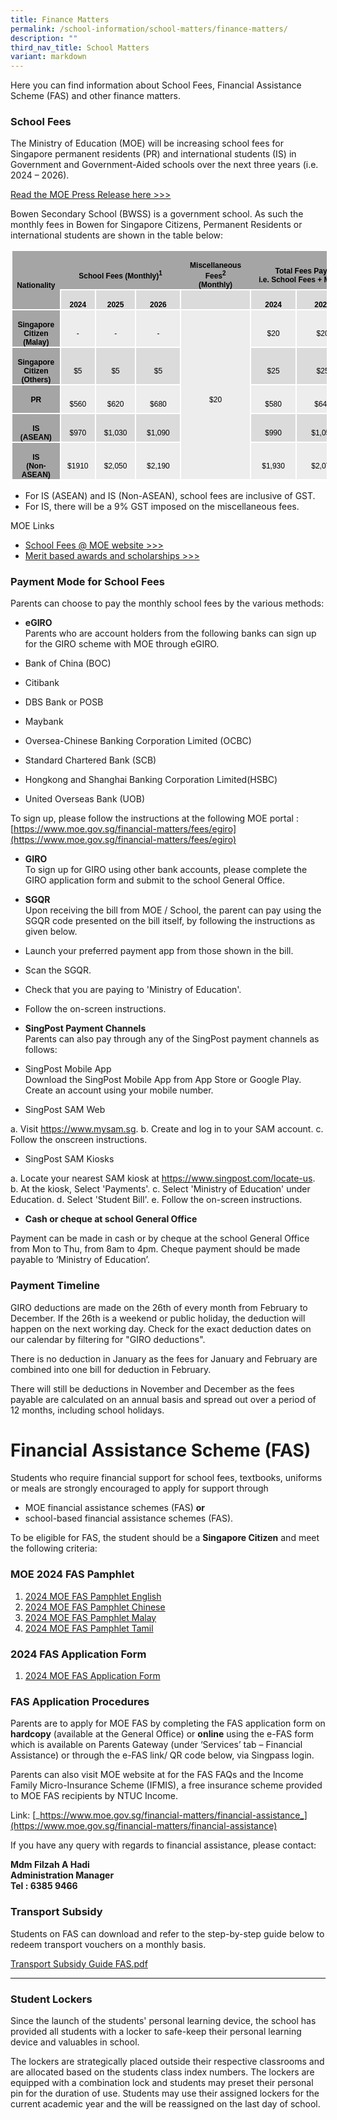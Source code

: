 ```yaml
---
title: Finance Matters
permalink: /school-information/school-matters/finance-matters/
description: ""
third_nav_title: School Matters
variant: markdown
---
```

Here you can find information about School Fees, Financial Assistance Scheme (FAS) and other finance matters.  
  

### School Fees

The Ministry of Education (MOE) will be increasing school fees for Singapore permanent residents (PR) and international students (IS) in Government and Government-Aided schools over the next three years (i.e. 2024 – 2026). 

[Read the MOE Press Release here &gt;&gt;&gt;](https://www.moe.gov.sg/news/press-releases/20231018-revised-school-fees-for-non-citizens-in-government-and-government-aided-schools-for-2024-to-2026)

Bowen Secondary School (BWSS) is a government school. As such the monthly fees in Bowen for Singapore Citizens, Permanent Residents or international students are shown in the table below:

<table style="margin-left:1.5pt;border-collapse:collapse;mso-table-layout-alt:
 fixed;border:none;mso-border-alt:solid white 1.5pt;mso-border-themecolor:background1;
 mso-yfti-tbllook:1184;mso-padding-alt:0cm 5.4pt 0cm 5.4pt;mso-border-insideh:
 1.5pt solid white;mso-border-insideh-themecolor:background1;mso-border-insidev:
 1.5pt solid white;mso-border-insidev-themecolor:background1" width="571" cellpadding="0" cellspacing="0" border="1" class="MsoTable15Grid5DarkAccent3"><tbody><tr style="mso-yfti-irow:-1;mso-yfti-firstrow:yes;mso-yfti-lastfirstrow:yes;
  height:9.1pt"><td style="width:76.75pt;border-top:solid white 1.0pt;
  mso-border-top-themecolor:background1;border-left:solid white 1.0pt;
  mso-border-left-themecolor:background1;border-bottom:solid white 1.5pt;
  mso-border-bottom-themecolor:background1;border-right:none;mso-border-top-alt:
  solid white .5pt;mso-border-top-themecolor:background1;mso-border-left-alt:
  solid white .5pt;mso-border-left-themecolor:background1;mso-border-bottom-alt:
  solid white 1.5pt;mso-border-bottom-themecolor:background1;background:#A5A5A5;
  mso-background-themecolor:accent3;padding:0cm 5.4pt 0cm 5.4pt;height:9.1pt" rowspan="2" width="102"><p style="margin-bottom:0cm;text-align:center;
  line-height:normal;mso-yfti-cnfc:5" align="center" class="MsoNormal"><b><span style="font-size:
  9.0pt;font-family:&quot;Calibri&quot;,sans-serif;mso-ascii-theme-font:minor-latin;
  mso-fareast-font-family:&quot;Times New Roman&quot;;mso-hansi-theme-font:minor-latin;
  mso-bidi-theme-font:minor-latin;color:black" lang="EN-GB">Nationality</span></b></p></td><td style="width:133.75pt;border-top:solid white 1.0pt;
  mso-border-top-themecolor:background1;border-left:none;border-bottom:solid white 1.5pt;
  mso-border-bottom-themecolor:background1;border-right:none;mso-border-top-alt:
  solid white .5pt;mso-border-top-themecolor:background1;mso-border-bottom-alt:
  solid white 1.5pt;mso-border-bottom-themecolor:background1;background:#A5A5A5;
  mso-background-themecolor:accent3;padding:0cm 5.4pt 0cm 5.4pt;height:9.1pt" colspan="3" nowrap="" width="178"><p style="margin-bottom:0cm;text-align:center;
  line-height:normal;mso-yfti-cnfc:1" align="center" class="MsoNormal"><b><span style="font-size:
  9.0pt;font-family:&quot;Calibri&quot;,sans-serif;mso-ascii-theme-font:minor-latin;
  mso-fareast-font-family:&quot;Times New Roman&quot;;mso-hansi-theme-font:minor-latin;
  mso-bidi-theme-font:minor-latin;color:black" lang="EN-GB">School Fees (Monthly)<sup>1</sup></span></b></p></td><td style="width:71.25pt;border-top:solid white 1.0pt;mso-border-top-themecolor:
  background1;border-left:none;border-bottom:solid white 1.5pt;mso-border-bottom-themecolor:
  background1;border-right:none;mso-border-top-alt:solid white .5pt;mso-border-top-themecolor:
  background1;mso-border-bottom-alt:solid white 1.5pt;mso-border-bottom-themecolor:
  background1;background:#A5A5A5;mso-background-themecolor:accent3;padding:
  0cm 5.4pt 0cm 5.4pt;height:9.1pt" width="95"><p style="margin-bottom:0cm;text-align:center;
  line-height:normal;mso-yfti-cnfc:1" align="center" class="MsoNormal"><b><span style="font-size:
  9.0pt;font-family:&quot;Calibri&quot;,sans-serif;mso-ascii-theme-font:minor-latin;
  mso-fareast-font-family:&quot;Times New Roman&quot;;mso-hansi-theme-font:minor-latin;
  mso-bidi-theme-font:minor-latin;color:black" lang="EN-GB">Miscellaneous Fees<sup>2</sup><br>(Monthly)</span></b></p></td><td style="width:146.4pt;border-top:solid white 1.0pt;
  mso-border-top-themecolor:background1;border-left:none;border-bottom:solid white 1.5pt;
  mso-border-bottom-themecolor:background1;border-right:solid white 1.0pt;
  mso-border-right-themecolor:background1;mso-border-top-alt:solid white .5pt;
  mso-border-top-themecolor:background1;mso-border-bottom-alt:solid white 1.5pt;
  mso-border-bottom-themecolor:background1;mso-border-right-alt:solid white .5pt;
  mso-border-right-themecolor:background1;background:#A5A5A5;mso-background-themecolor:
  accent3;padding:0cm 5.4pt 0cm 5.4pt;height:9.1pt" colspan="3" nowrap="" width="195"><p style="margin-bottom:0cm;text-align:center;
  line-height:normal;mso-yfti-cnfc:1" align="center" class="MsoNormal"><b><span style="font-size:
  9.0pt;font-family:&quot;Calibri&quot;,sans-serif;mso-ascii-theme-font:minor-latin;
  mso-fareast-font-family:&quot;Times New Roman&quot;;mso-hansi-theme-font:minor-latin;
  mso-bidi-theme-font:minor-latin;color:black" lang="EN-GB">Total Fees Payable (Monthly)<br>i.e. School Fees + Miscellaneous Fees</span></b></p></td></tr><tr style="mso-yfti-irow:0;height:17.35pt"><td style="width:34.4pt;border:solid white 1.5pt;mso-border-themecolor:
  background1;border-top:none;mso-border-top-alt:solid white 1.5pt;mso-border-top-themecolor:
  background1;background:#DBDBDB;mso-background-themecolor:accent3;mso-background-themetint:
  102;padding:0cm 5.4pt 0cm 5.4pt;height:17.35pt" width="46"><p style="margin-bottom:0cm;text-align:center;
  line-height:normal;mso-yfti-cnfc:64" align="center" class="MsoNormal"><b><span style="font-size:
  9.0pt;font-family:&quot;Calibri&quot;,sans-serif;mso-ascii-theme-font:minor-latin;
  mso-fareast-font-family:&quot;Times New Roman&quot;;mso-hansi-theme-font:minor-latin;
  mso-bidi-theme-font:minor-latin;color:black" lang="EN-GB">2024</span></b></p></td><td style="width:44.15pt;border-top:none;border-left:none;
  border-bottom:solid white 1.5pt;mso-border-bottom-themecolor:background1;
  border-right:solid white 1.5pt;mso-border-right-themecolor:background1;
  mso-border-top-alt:solid white 1.5pt;mso-border-top-themecolor:background1;
  mso-border-left-alt:solid white 1.5pt;mso-border-left-themecolor:background1;
  background:#DBDBDB;mso-background-themecolor:accent3;mso-background-themetint:
  102;padding:0cm 5.4pt 0cm 5.4pt;height:17.35pt" width="59"><p style="margin-bottom:0cm;text-align:center;
  line-height:normal;mso-yfti-cnfc:64" align="center" class="MsoNormal"><b><span style="font-size:
  9.0pt;font-family:&quot;Calibri&quot;,sans-serif;mso-ascii-theme-font:minor-latin;
  mso-fareast-font-family:&quot;Times New Roman&quot;;mso-hansi-theme-font:minor-latin;
  mso-bidi-theme-font:minor-latin;color:black" lang="EN-GB">2025</span></b></p></td><td style="width:55.2pt;border-top:none;border-left:none;border-bottom:
  solid white 1.5pt;mso-border-bottom-themecolor:background1;border-right:solid white 1.5pt;
  mso-border-right-themecolor:background1;mso-border-top-alt:solid white 1.5pt;
  mso-border-top-themecolor:background1;mso-border-left-alt:solid white 1.5pt;
  mso-border-left-themecolor:background1;background:#DBDBDB;mso-background-themecolor:
  accent3;mso-background-themetint:102;padding:0cm 5.4pt 0cm 5.4pt;height:17.35pt" width="74"><p style="margin-bottom:0cm;text-align:center;
  line-height:normal;mso-yfti-cnfc:64" align="center" class="MsoNormal"><b><span style="font-size:
  9.0pt;font-family:&quot;Calibri&quot;,sans-serif;mso-ascii-theme-font:minor-latin;
  mso-fareast-font-family:&quot;Times New Roman&quot;;mso-hansi-theme-font:minor-latin;
  mso-bidi-theme-font:minor-latin;color:black" lang="EN-GB">2026</span></b></p></td><td style="width:71.25pt;border-top:none;border-left:none;
  border-bottom:solid white 1.5pt;mso-border-bottom-themecolor:background1;
  border-right:solid white 1.5pt;mso-border-right-themecolor:background1;
  mso-border-top-alt:solid white 1.5pt;mso-border-top-themecolor:background1;
  mso-border-left-alt:solid white 1.5pt;mso-border-left-themecolor:background1;
  background:#DBDBDB;mso-background-themecolor:accent3;mso-background-themetint:
  102;padding:0cm 5.4pt 0cm 5.4pt;height:17.35pt" width="95"></td><td style="width:42.9pt;border-top:none;border-left:none;border-bottom:
  solid white 1.5pt;mso-border-bottom-themecolor:background1;border-right:solid white 1.5pt;
  mso-border-right-themecolor:background1;mso-border-top-alt:solid white 1.5pt;
  mso-border-top-themecolor:background1;mso-border-left-alt:solid white 1.5pt;
  mso-border-left-themecolor:background1;background:#DBDBDB;mso-background-themecolor:
  accent3;mso-background-themetint:102;padding:0cm 5.4pt 0cm 5.4pt;height:17.35pt" width="57"><p style="margin-bottom:0cm;text-align:center;
  line-height:normal;mso-yfti-cnfc:64" align="center" class="MsoNormal"><b><span style="font-size:
  9.0pt;font-family:&quot;Calibri&quot;,sans-serif;mso-ascii-theme-font:minor-latin;
  mso-fareast-font-family:&quot;Times New Roman&quot;;mso-hansi-theme-font:minor-latin;
  mso-bidi-theme-font:minor-latin;color:black" lang="EN-GB">2024</span></b></p></td><td style="width:51.1pt;border-top:none;border-left:none;border-bottom:
  solid white 1.5pt;mso-border-bottom-themecolor:background1;border-right:solid white 1.5pt;
  mso-border-right-themecolor:background1;mso-border-top-alt:solid white 1.5pt;
  mso-border-top-themecolor:background1;mso-border-left-alt:solid white 1.5pt;
  mso-border-left-themecolor:background1;background:#DBDBDB;mso-background-themecolor:
  accent3;mso-background-themetint:102;padding:0cm 5.4pt 0cm 5.4pt;height:17.35pt" width="68"><p style="margin-bottom:0cm;text-align:center;
  line-height:normal;mso-yfti-cnfc:64" align="center" class="MsoNormal"><b><span style="font-size:
  9.0pt;font-family:&quot;Calibri&quot;,sans-serif;mso-ascii-theme-font:minor-latin;
  mso-fareast-font-family:&quot;Times New Roman&quot;;mso-hansi-theme-font:minor-latin;
  mso-bidi-theme-font:minor-latin;color:black" lang="EN-GB">2025</span></b></p></td><td style="width:52.4pt;border-top:none;border-left:none;border-bottom:
  solid white 1.5pt;mso-border-bottom-themecolor:background1;border-right:solid white 1.5pt;
  mso-border-right-themecolor:background1;mso-border-top-alt:solid white 1.5pt;
  mso-border-top-themecolor:background1;mso-border-left-alt:solid white 1.5pt;
  mso-border-left-themecolor:background1;background:#DBDBDB;mso-background-themecolor:
  accent3;mso-background-themetint:102;padding:0cm 5.4pt 0cm 5.4pt;height:17.35pt" width="70"><p style="margin-bottom:0cm;text-align:center;
  line-height:normal;mso-yfti-cnfc:64" align="center" class="MsoNormal"><b><span style="font-size:
  9.0pt;font-family:&quot;Calibri&quot;,sans-serif;mso-ascii-theme-font:minor-latin;
  mso-fareast-font-family:&quot;Times New Roman&quot;;mso-hansi-theme-font:minor-latin;
  mso-bidi-theme-font:minor-latin;color:black" lang="EN-GB">2026</span></b></p></td></tr><tr style="mso-yfti-irow:1;height:18.85pt"><td style="width:76.75pt;border-top:none;border-left:solid white 1.0pt;
  mso-border-left-themecolor:background1;border-bottom:solid white 1.5pt;
  mso-border-bottom-themecolor:background1;border-right:solid white 1.5pt;
  mso-border-right-themecolor:background1;mso-border-top-alt:solid white 1.5pt;
  mso-border-top-themecolor:background1;mso-border-alt:solid white 1.5pt;
  mso-border-themecolor:background1;mso-border-left-alt:solid white .5pt;
  mso-border-left-themecolor:background1;background:#A5A5A5;mso-background-themecolor:
  accent3;padding:0cm 5.4pt 0cm 5.4pt;height:18.85pt" width="102"><p style="margin-bottom:0cm;text-align:center;
  line-height:normal;mso-yfti-cnfc:4" align="center" class="MsoNormal"><b><span style="font-size:
  9.0pt;font-family:&quot;Calibri&quot;,sans-serif;mso-ascii-theme-font:minor-latin;
  mso-fareast-font-family:&quot;Times New Roman&quot;;mso-hansi-theme-font:minor-latin;
  mso-bidi-theme-font:minor-latin;color:black" lang="EN-GB">Singapore Citizen (Malay)</span></b><span style="font-size:9.0pt;font-family:&quot;Calibri&quot;,sans-serif;
  mso-ascii-theme-font:minor-latin;mso-fareast-font-family:&quot;Times New Roman&quot;;
  mso-hansi-theme-font:minor-latin;mso-bidi-theme-font:minor-latin;color:black" lang="EN-GB"></span></p></td><td style="width:34.4pt;border-top:none;border-left:none;border-bottom:
  solid white 1.5pt;mso-border-bottom-themecolor:background1;border-right:solid white 1.5pt;
  mso-border-right-themecolor:background1;mso-border-top-alt:solid white 1.5pt;
  mso-border-top-themecolor:background1;mso-border-left-alt:solid white 1.5pt;
  mso-border-left-themecolor:background1;background:#EDEDED;mso-background-themecolor:
  accent3;mso-background-themetint:51;padding:0cm 5.4pt 0cm 5.4pt;height:18.85pt" width="46"><p style="margin-bottom:0cm;text-align:center;
  line-height:normal" align="center" class="MsoNormal"><span style="font-size:9.0pt;font-family:&quot;Calibri&quot;,sans-serif;
  mso-ascii-theme-font:minor-latin;mso-fareast-font-family:&quot;Times New Roman&quot;;
  mso-hansi-theme-font:minor-latin;mso-bidi-theme-font:minor-latin;color:black" lang="EN-GB">-</span></p></td><td style="width:44.15pt;border-top:none;border-left:none;
  border-bottom:solid white 1.5pt;mso-border-bottom-themecolor:background1;
  border-right:solid white 1.5pt;mso-border-right-themecolor:background1;
  mso-border-top-alt:solid white 1.5pt;mso-border-top-themecolor:background1;
  mso-border-left-alt:solid white 1.5pt;mso-border-left-themecolor:background1;
  background:#EDEDED;mso-background-themecolor:accent3;mso-background-themetint:
  51;padding:0cm 5.4pt 0cm 5.4pt;height:18.85pt" width="59"><p style="margin-bottom:0cm;text-align:center;
  line-height:normal" align="center" class="MsoNormal"><span style="font-size:9.0pt;font-family:&quot;Calibri&quot;,sans-serif;
  mso-ascii-theme-font:minor-latin;mso-fareast-font-family:&quot;Times New Roman&quot;;
  mso-hansi-theme-font:minor-latin;mso-bidi-theme-font:minor-latin;color:black" lang="EN-GB">-</span></p></td><td style="width:55.2pt;border-top:none;border-left:none;border-bottom:
  solid white 1.5pt;mso-border-bottom-themecolor:background1;border-right:solid white 1.5pt;
  mso-border-right-themecolor:background1;mso-border-top-alt:solid white 1.5pt;
  mso-border-top-themecolor:background1;mso-border-left-alt:solid white 1.5pt;
  mso-border-left-themecolor:background1;background:#EDEDED;mso-background-themecolor:
  accent3;mso-background-themetint:51;padding:0cm 5.4pt 0cm 5.4pt;height:18.85pt" width="74"><p style="margin-bottom:0cm;text-align:center;
  line-height:normal" align="center" class="MsoNormal"><span style="font-size:9.0pt;font-family:&quot;Calibri&quot;,sans-serif;
  mso-ascii-theme-font:minor-latin;mso-fareast-font-family:&quot;Times New Roman&quot;;
  mso-hansi-theme-font:minor-latin;mso-bidi-theme-font:minor-latin;color:black" lang="EN-GB">-</span></p></td><td style="width:71.25pt;border-top:none;
  border-left:none;border-bottom:solid white 1.5pt;mso-border-bottom-themecolor:
  background1;border-right:solid white 1.5pt;mso-border-right-themecolor:background1;
  mso-border-top-alt:solid white 1.5pt;mso-border-top-themecolor:background1;
  mso-border-left-alt:solid white 1.5pt;mso-border-left-themecolor:background1;
  background:#EDEDED;mso-background-themecolor:accent3;mso-background-themetint:
  51;padding:0cm 5.4pt 0cm 5.4pt;height:18.85pt" rowspan="5" nowrap="" width="95"><p style="margin-bottom:0cm;text-align:center;
  line-height:normal" align="center" class="MsoNormal"><span style="font-size:9.0pt;font-family:&quot;Calibri&quot;,sans-serif;
  mso-ascii-theme-font:minor-latin;mso-fareast-font-family:&quot;Times New Roman&quot;;
  mso-hansi-theme-font:minor-latin;mso-bidi-theme-font:minor-latin;color:black" lang="EN-GB">$20</span></p></td><td style="width:42.9pt;border-top:none;border-left:none;
  border-bottom:solid white 1.5pt;mso-border-bottom-themecolor:background1;
  border-right:solid white 1.5pt;mso-border-right-themecolor:background1;
  mso-border-top-alt:solid white 1.5pt;mso-border-top-themecolor:background1;
  mso-border-left-alt:solid white 1.5pt;mso-border-left-themecolor:background1;
  background:#EDEDED;mso-background-themecolor:accent3;mso-background-themetint:
  51;padding:0cm 5.4pt 0cm 5.4pt;height:18.85pt" nowrap="" width="57"><p style="margin-bottom:0cm;text-align:center;
  line-height:normal" align="center" class="MsoNormal"><span style="font-size:9.0pt;font-family:&quot;Calibri&quot;,sans-serif;
  mso-ascii-theme-font:minor-latin;mso-fareast-font-family:&quot;Times New Roman&quot;;
  mso-hansi-theme-font:minor-latin;mso-bidi-theme-font:minor-latin;color:black" lang="EN-GB">$20</span></p></td><td style="width:51.1pt;border-top:none;border-left:none;
  border-bottom:solid white 1.5pt;mso-border-bottom-themecolor:background1;
  border-right:solid white 1.5pt;mso-border-right-themecolor:background1;
  mso-border-top-alt:solid white 1.5pt;mso-border-top-themecolor:background1;
  mso-border-left-alt:solid white 1.5pt;mso-border-left-themecolor:background1;
  background:#EDEDED;mso-background-themecolor:accent3;mso-background-themetint:
  51;padding:0cm 5.4pt 0cm 5.4pt;height:18.85pt" nowrap="" width="68"><p style="margin-bottom:0cm;text-align:center;
  line-height:normal" align="center" class="MsoNormal"><span style="font-size:9.0pt;font-family:&quot;Calibri&quot;,sans-serif;
  mso-ascii-theme-font:minor-latin;mso-fareast-font-family:&quot;Times New Roman&quot;;
  mso-hansi-theme-font:minor-latin;mso-bidi-theme-font:minor-latin;color:black" lang="EN-GB">$20</span></p></td><td style="width:52.4pt;border-top:none;border-left:none;
  border-bottom:solid white 1.5pt;mso-border-bottom-themecolor:background1;
  border-right:solid white 1.5pt;mso-border-right-themecolor:background1;
  mso-border-top-alt:solid white 1.5pt;mso-border-top-themecolor:background1;
  mso-border-left-alt:solid white 1.5pt;mso-border-left-themecolor:background1;
  background:#EDEDED;mso-background-themecolor:accent3;mso-background-themetint:
  51;padding:0cm 5.4pt 0cm 5.4pt;height:18.85pt" nowrap="" width="70"><p style="margin-bottom:0cm;text-align:center;
  line-height:normal" align="center" class="MsoNormal"><span style="font-size:9.0pt;font-family:&quot;Calibri&quot;,sans-serif;
  mso-ascii-theme-font:minor-latin;mso-fareast-font-family:&quot;Times New Roman&quot;;
  mso-hansi-theme-font:minor-latin;mso-bidi-theme-font:minor-latin;color:black" lang="EN-GB">$20</span></p></td></tr><tr style="mso-yfti-irow:2;height:18.85pt"><td style="width:76.75pt;border-top:none;border-left:solid white 1.0pt;
  mso-border-left-themecolor:background1;border-bottom:solid white 1.5pt;
  mso-border-bottom-themecolor:background1;border-right:solid white 1.5pt;
  mso-border-right-themecolor:background1;mso-border-top-alt:solid white 1.5pt;
  mso-border-top-themecolor:background1;mso-border-alt:solid white 1.5pt;
  mso-border-themecolor:background1;mso-border-left-alt:solid white .5pt;
  mso-border-left-themecolor:background1;background:#A5A5A5;mso-background-themecolor:
  accent3;padding:0cm 5.4pt 0cm 5.4pt;height:18.85pt" width="102"><p style="margin-bottom:0cm;text-align:center;
  line-height:normal;mso-yfti-cnfc:68" align="center" class="MsoNormal"><b><span style="font-size:
  9.0pt;font-family:&quot;Calibri&quot;,sans-serif;mso-ascii-theme-font:minor-latin;
  mso-fareast-font-family:&quot;Times New Roman&quot;;mso-hansi-theme-font:minor-latin;
  mso-bidi-theme-font:minor-latin;color:black" lang="EN-GB">Singapore Citizen (Others)</span></b></p></td><td style="width:34.4pt;border-top:none;border-left:none;border-bottom:
  solid white 1.5pt;mso-border-bottom-themecolor:background1;border-right:solid white 1.5pt;
  mso-border-right-themecolor:background1;mso-border-top-alt:solid white 1.5pt;
  mso-border-top-themecolor:background1;mso-border-left-alt:solid white 1.5pt;
  mso-border-left-themecolor:background1;background:#DBDBDB;mso-background-themecolor:
  accent3;mso-background-themetint:102;padding:0cm 5.4pt 0cm 5.4pt;height:18.85pt" width="46"><p style="margin-bottom:0cm;text-align:center;
  line-height:normal;mso-yfti-cnfc:64" align="center" class="MsoNormal"><span style="font-size:9.0pt;
  font-family:&quot;Calibri&quot;,sans-serif;mso-ascii-theme-font:minor-latin;mso-fareast-font-family:
  &quot;Times New Roman&quot;;mso-hansi-theme-font:minor-latin;mso-bidi-theme-font:minor-latin;
  color:black" lang="EN-GB">$5</span></p></td><td style="width:44.15pt;border-top:none;border-left:none;
  border-bottom:solid white 1.5pt;mso-border-bottom-themecolor:background1;
  border-right:solid white 1.5pt;mso-border-right-themecolor:background1;
  mso-border-top-alt:solid white 1.5pt;mso-border-top-themecolor:background1;
  mso-border-left-alt:solid white 1.5pt;mso-border-left-themecolor:background1;
  background:#DBDBDB;mso-background-themecolor:accent3;mso-background-themetint:
  102;padding:0cm 5.4pt 0cm 5.4pt;height:18.85pt" width="59"><p style="margin-bottom:0cm;text-align:center;
  line-height:normal;mso-yfti-cnfc:64" align="center" class="MsoNormal"><span style="font-size:9.0pt;
  font-family:&quot;Calibri&quot;,sans-serif;mso-ascii-theme-font:minor-latin;mso-fareast-font-family:
  &quot;Times New Roman&quot;;mso-hansi-theme-font:minor-latin;mso-bidi-theme-font:minor-latin;
  color:black" lang="EN-GB">$5</span></p></td><td style="width:55.2pt;border-top:none;border-left:none;border-bottom:
  solid white 1.5pt;mso-border-bottom-themecolor:background1;border-right:solid white 1.5pt;
  mso-border-right-themecolor:background1;mso-border-top-alt:solid white 1.5pt;
  mso-border-top-themecolor:background1;mso-border-left-alt:solid white 1.5pt;
  mso-border-left-themecolor:background1;background:#DBDBDB;mso-background-themecolor:
  accent3;mso-background-themetint:102;padding:0cm 5.4pt 0cm 5.4pt;height:18.85pt" width="74"><p style="margin-bottom:0cm;text-align:center;
  line-height:normal;mso-yfti-cnfc:64" align="center" class="MsoNormal"><span style="font-size:9.0pt;
  font-family:&quot;Calibri&quot;,sans-serif;mso-ascii-theme-font:minor-latin;mso-fareast-font-family:
  &quot;Times New Roman&quot;;mso-hansi-theme-font:minor-latin;mso-bidi-theme-font:minor-latin;
  color:black" lang="EN-GB">$5</span></p></td><td style="width:42.9pt;border-top:none;border-left:none;
  border-bottom:solid white 1.5pt;mso-border-bottom-themecolor:background1;
  border-right:solid white 1.5pt;mso-border-right-themecolor:background1;
  mso-border-top-alt:solid white 1.5pt;mso-border-top-themecolor:background1;
  mso-border-left-alt:solid white 1.5pt;mso-border-left-themecolor:background1;
  background:#DBDBDB;mso-background-themecolor:accent3;mso-background-themetint:
  102;padding:0cm 5.4pt 0cm 5.4pt;height:18.85pt" nowrap="" width="57"><p style="margin-bottom:0cm;text-align:center;
  line-height:normal;mso-yfti-cnfc:64" align="center" class="MsoNormal"><span style="font-size:9.0pt;
  font-family:&quot;Calibri&quot;,sans-serif;mso-ascii-theme-font:minor-latin;mso-fareast-font-family:
  &quot;Times New Roman&quot;;mso-hansi-theme-font:minor-latin;mso-bidi-theme-font:minor-latin;
  color:black" lang="EN-GB">$25</span></p></td><td style="width:51.1pt;border-top:none;border-left:none;
  border-bottom:solid white 1.5pt;mso-border-bottom-themecolor:background1;
  border-right:solid white 1.5pt;mso-border-right-themecolor:background1;
  mso-border-top-alt:solid white 1.5pt;mso-border-top-themecolor:background1;
  mso-border-left-alt:solid white 1.5pt;mso-border-left-themecolor:background1;
  background:#DBDBDB;mso-background-themecolor:accent3;mso-background-themetint:
  102;padding:0cm 5.4pt 0cm 5.4pt;height:18.85pt" nowrap="" width="68"><p style="margin-bottom:0cm;text-align:center;
  line-height:normal;mso-yfti-cnfc:64" align="center" class="MsoNormal"><span style="font-size:9.0pt;
  font-family:&quot;Calibri&quot;,sans-serif;mso-ascii-theme-font:minor-latin;mso-fareast-font-family:
  &quot;Times New Roman&quot;;mso-hansi-theme-font:minor-latin;mso-bidi-theme-font:minor-latin;
  color:black" lang="EN-GB">$25</span></p></td><td style="width:52.4pt;border-top:none;border-left:none;
  border-bottom:solid white 1.5pt;mso-border-bottom-themecolor:background1;
  border-right:solid white 1.5pt;mso-border-right-themecolor:background1;
  mso-border-top-alt:solid white 1.5pt;mso-border-top-themecolor:background1;
  mso-border-left-alt:solid white 1.5pt;mso-border-left-themecolor:background1;
  background:#DBDBDB;mso-background-themecolor:accent3;mso-background-themetint:
  102;padding:0cm 5.4pt 0cm 5.4pt;height:18.85pt" nowrap="" width="70"><p style="margin-bottom:0cm;text-align:center;
  line-height:normal;mso-yfti-cnfc:64" align="center" class="MsoNormal"><span style="font-size:9.0pt;
  font-family:&quot;Calibri&quot;,sans-serif;mso-ascii-theme-font:minor-latin;mso-fareast-font-family:
  &quot;Times New Roman&quot;;mso-hansi-theme-font:minor-latin;mso-bidi-theme-font:minor-latin;
  color:black" lang="EN-GB">$25</span></p></td></tr><tr style="mso-yfti-irow:3;height:18.85pt"><td style="width:76.75pt;border-top:none;border-left:solid white 1.0pt;
  mso-border-left-themecolor:background1;border-bottom:solid white 1.5pt;
  mso-border-bottom-themecolor:background1;border-right:solid white 1.5pt;
  mso-border-right-themecolor:background1;mso-border-top-alt:solid white 1.5pt;
  mso-border-top-themecolor:background1;mso-border-alt:solid white 1.5pt;
  mso-border-themecolor:background1;mso-border-left-alt:solid white .5pt;
  mso-border-left-themecolor:background1;background:#A5A5A5;mso-background-themecolor:
  accent3;padding:0cm 5.4pt 0cm 5.4pt;height:18.85pt" width="102"><p style="margin-bottom:0cm;text-align:center;
  line-height:normal;mso-yfti-cnfc:4" align="center" class="MsoNormal"><b><span style="font-size:
  9.0pt;font-family:&quot;Calibri&quot;,sans-serif;mso-ascii-theme-font:minor-latin;
  mso-fareast-font-family:&quot;Times New Roman&quot;;mso-hansi-theme-font:minor-latin;
  mso-bidi-theme-font:minor-latin;color:black" lang="EN-GB">PR<br style="mso-special-character:
  line-break"><br style="mso-special-character:line-break"></span></b></p></td><td style="width:34.4pt;border-top:none;border-left:none;border-bottom:
  solid white 1.5pt;mso-border-bottom-themecolor:background1;border-right:solid white 1.5pt;
  mso-border-right-themecolor:background1;mso-border-top-alt:solid white 1.5pt;
  mso-border-top-themecolor:background1;mso-border-left-alt:solid white 1.5pt;
  mso-border-left-themecolor:background1;background:#EDEDED;mso-background-themecolor:
  accent3;mso-background-themetint:51;padding:0cm 5.4pt 0cm 5.4pt;height:18.85pt" width="46"><p style="margin-bottom:0cm;text-align:center;
  line-height:normal" align="center" class="MsoNormal"><span style="font-size:9.0pt;font-family:&quot;Calibri&quot;,sans-serif;
  mso-ascii-theme-font:minor-latin;mso-fareast-font-family:&quot;Times New Roman&quot;;
  mso-hansi-theme-font:minor-latin;mso-bidi-theme-font:minor-latin;color:black" lang="EN-GB">$560</span></p></td><td style="width:44.15pt;border-top:none;border-left:none;
  border-bottom:solid white 1.5pt;mso-border-bottom-themecolor:background1;
  border-right:solid white 1.5pt;mso-border-right-themecolor:background1;
  mso-border-top-alt:solid white 1.5pt;mso-border-top-themecolor:background1;
  mso-border-left-alt:solid white 1.5pt;mso-border-left-themecolor:background1;
  background:#EDEDED;mso-background-themecolor:accent3;mso-background-themetint:
  51;padding:0cm 5.4pt 0cm 5.4pt;height:18.85pt" width="59"><p style="margin-bottom:0cm;text-align:center;
  line-height:normal" align="center" class="MsoNormal"><span style="font-size:9.0pt;font-family:&quot;Calibri&quot;,sans-serif;
  mso-ascii-theme-font:minor-latin;mso-fareast-font-family:&quot;Times New Roman&quot;;
  mso-hansi-theme-font:minor-latin;mso-bidi-theme-font:minor-latin;color:black" lang="EN-GB">$620</span></p></td><td style="width:55.2pt;border-top:none;border-left:none;border-bottom:
  solid white 1.5pt;mso-border-bottom-themecolor:background1;border-right:solid white 1.5pt;
  mso-border-right-themecolor:background1;mso-border-top-alt:solid white 1.5pt;
  mso-border-top-themecolor:background1;mso-border-left-alt:solid white 1.5pt;
  mso-border-left-themecolor:background1;background:#EDEDED;mso-background-themecolor:
  accent3;mso-background-themetint:51;padding:0cm 5.4pt 0cm 5.4pt;height:18.85pt" width="74"><p style="margin-bottom:0cm;text-align:center;
  line-height:normal" align="center" class="MsoNormal"><span style="font-size:9.0pt;font-family:&quot;Calibri&quot;,sans-serif;
  mso-ascii-theme-font:minor-latin;mso-fareast-font-family:&quot;Times New Roman&quot;;
  mso-hansi-theme-font:minor-latin;mso-bidi-theme-font:minor-latin;color:black" lang="EN-GB">$680</span></p></td><td style="width:42.9pt;border-top:none;border-left:none;
  border-bottom:solid white 1.5pt;mso-border-bottom-themecolor:background1;
  border-right:solid white 1.5pt;mso-border-right-themecolor:background1;
  mso-border-top-alt:solid white 1.5pt;mso-border-top-themecolor:background1;
  mso-border-left-alt:solid white 1.5pt;mso-border-left-themecolor:background1;
  background:#EDEDED;mso-background-themecolor:accent3;mso-background-themetint:
  51;padding:0cm 5.4pt 0cm 5.4pt;height:18.85pt" nowrap="" width="57"><p style="margin-bottom:0cm;text-align:center;
  line-height:normal" align="center" class="MsoNormal"><span style="font-size:9.0pt;font-family:&quot;Calibri&quot;,sans-serif;
  mso-ascii-theme-font:minor-latin;mso-fareast-font-family:&quot;Times New Roman&quot;;
  mso-hansi-theme-font:minor-latin;mso-bidi-theme-font:minor-latin;color:black" lang="EN-GB">$580</span></p></td><td style="width:51.1pt;border-top:none;border-left:none;
  border-bottom:solid white 1.5pt;mso-border-bottom-themecolor:background1;
  border-right:solid white 1.5pt;mso-border-right-themecolor:background1;
  mso-border-top-alt:solid white 1.5pt;mso-border-top-themecolor:background1;
  mso-border-left-alt:solid white 1.5pt;mso-border-left-themecolor:background1;
  background:#EDEDED;mso-background-themecolor:accent3;mso-background-themetint:
  51;padding:0cm 5.4pt 0cm 5.4pt;height:18.85pt" nowrap="" width="68"><p style="margin-bottom:0cm;text-align:center;
  line-height:normal" align="center" class="MsoNormal"><span style="font-size:9.0pt;font-family:&quot;Calibri&quot;,sans-serif;
  mso-ascii-theme-font:minor-latin;mso-fareast-font-family:&quot;Times New Roman&quot;;
  mso-hansi-theme-font:minor-latin;mso-bidi-theme-font:minor-latin;color:black" lang="EN-GB">$640</span></p></td><td style="width:52.4pt;border-top:none;border-left:none;
  border-bottom:solid white 1.5pt;mso-border-bottom-themecolor:background1;
  border-right:solid white 1.5pt;mso-border-right-themecolor:background1;
  mso-border-top-alt:solid white 1.5pt;mso-border-top-themecolor:background1;
  mso-border-left-alt:solid white 1.5pt;mso-border-left-themecolor:background1;
  background:#EDEDED;mso-background-themecolor:accent3;mso-background-themetint:
  51;padding:0cm 5.4pt 0cm 5.4pt;height:18.85pt" nowrap="" width="70"><p style="margin-bottom:0cm;text-align:center;
  line-height:normal" align="center" class="MsoNormal"><span style="font-size:9.0pt;font-family:&quot;Calibri&quot;,sans-serif;
  mso-ascii-theme-font:minor-latin;mso-fareast-font-family:&quot;Times New Roman&quot;;
  mso-hansi-theme-font:minor-latin;mso-bidi-theme-font:minor-latin;color:black" lang="EN-GB">$700</span></p></td></tr><tr style="mso-yfti-irow:4;height:18.85pt"><td style="width:76.75pt;border-top:none;border-left:solid white 1.0pt;
  mso-border-left-themecolor:background1;border-bottom:solid white 1.5pt;
  mso-border-bottom-themecolor:background1;border-right:solid white 1.5pt;
  mso-border-right-themecolor:background1;mso-border-top-alt:solid white 1.5pt;
  mso-border-top-themecolor:background1;mso-border-alt:solid white 1.5pt;
  mso-border-themecolor:background1;mso-border-left-alt:solid white .5pt;
  mso-border-left-themecolor:background1;background:#A5A5A5;mso-background-themecolor:
  accent3;padding:0cm 5.4pt 0cm 5.4pt;height:18.85pt" width="102"><p style="margin-bottom:0cm;text-align:center;
  line-height:normal;mso-yfti-cnfc:68" align="center" class="MsoNormal"><b><span style="font-size:
  9.0pt;font-family:&quot;Calibri&quot;,sans-serif;mso-ascii-theme-font:minor-latin;
  mso-fareast-font-family:&quot;Times New Roman&quot;;mso-hansi-theme-font:minor-latin;
  mso-bidi-theme-font:minor-latin;color:black" lang="EN-GB">IS<br>(ASEAN)</span></b></p></td><td style="width:34.4pt;border-top:none;border-left:none;border-bottom:
  solid white 1.5pt;mso-border-bottom-themecolor:background1;border-right:solid white 1.5pt;
  mso-border-right-themecolor:background1;mso-border-top-alt:solid white 1.5pt;
  mso-border-top-themecolor:background1;mso-border-left-alt:solid white 1.5pt;
  mso-border-left-themecolor:background1;background:#DBDBDB;mso-background-themecolor:
  accent3;mso-background-themetint:102;padding:0cm 5.4pt 0cm 5.4pt;height:18.85pt" width="46"><p style="margin-bottom:0cm;text-align:center;
  line-height:normal;mso-yfti-cnfc:64" align="center" class="MsoNormal"><span style="font-size:9.0pt;
  font-family:&quot;Calibri&quot;,sans-serif;mso-ascii-theme-font:minor-latin;mso-fareast-font-family:
  &quot;Times New Roman&quot;;mso-hansi-theme-font:minor-latin;mso-bidi-theme-font:minor-latin;
  color:black" lang="EN-GB">$970</span></p></td><td style="width:44.15pt;border-top:none;border-left:none;
  border-bottom:solid white 1.5pt;mso-border-bottom-themecolor:background1;
  border-right:solid white 1.5pt;mso-border-right-themecolor:background1;
  mso-border-top-alt:solid white 1.5pt;mso-border-top-themecolor:background1;
  mso-border-left-alt:solid white 1.5pt;mso-border-left-themecolor:background1;
  background:#DBDBDB;mso-background-themecolor:accent3;mso-background-themetint:
  102;padding:0cm 5.4pt 0cm 5.4pt;height:18.85pt" width="59"><p style="margin-bottom:0cm;text-align:center;
  line-height:normal;mso-yfti-cnfc:64" align="center" class="MsoNormal"><span style="font-size:9.0pt;
  font-family:&quot;Calibri&quot;,sans-serif;mso-ascii-theme-font:minor-latin;mso-fareast-font-family:
  &quot;Times New Roman&quot;;mso-hansi-theme-font:minor-latin;mso-bidi-theme-font:minor-latin;
  color:black" lang="EN-GB">$1,030</span></p></td><td style="width:55.2pt;border-top:none;border-left:none;border-bottom:
  solid white 1.5pt;mso-border-bottom-themecolor:background1;border-right:solid white 1.5pt;
  mso-border-right-themecolor:background1;mso-border-top-alt:solid white 1.5pt;
  mso-border-top-themecolor:background1;mso-border-left-alt:solid white 1.5pt;
  mso-border-left-themecolor:background1;background:#DBDBDB;mso-background-themecolor:
  accent3;mso-background-themetint:102;padding:0cm 5.4pt 0cm 5.4pt;height:18.85pt" width="74"><p style="margin-bottom:0cm;text-align:center;
  line-height:normal;mso-yfti-cnfc:64" align="center" class="MsoNormal"><span style="font-size:9.0pt;
  font-family:&quot;Calibri&quot;,sans-serif;mso-ascii-theme-font:minor-latin;mso-fareast-font-family:
  &quot;Times New Roman&quot;;mso-hansi-theme-font:minor-latin;mso-bidi-theme-font:minor-latin;
  color:black" lang="EN-GB">$1,090</span></p></td><td style="width:42.9pt;border-top:none;border-left:none;
  border-bottom:solid white 1.5pt;mso-border-bottom-themecolor:background1;
  border-right:solid white 1.5pt;mso-border-right-themecolor:background1;
  mso-border-top-alt:solid white 1.5pt;mso-border-top-themecolor:background1;
  mso-border-left-alt:solid white 1.5pt;mso-border-left-themecolor:background1;
  background:#DBDBDB;mso-background-themecolor:accent3;mso-background-themetint:
  102;padding:0cm 5.4pt 0cm 5.4pt;height:18.85pt" nowrap="" width="57"><p style="margin-bottom:0cm;text-align:center;
  line-height:normal;mso-yfti-cnfc:64" align="center" class="MsoNormal"><span style="font-size:9.0pt;
  font-family:&quot;Calibri&quot;,sans-serif;mso-ascii-theme-font:minor-latin;mso-fareast-font-family:
  &quot;Times New Roman&quot;;mso-hansi-theme-font:minor-latin;mso-bidi-theme-font:minor-latin;
  color:black" lang="EN-GB">$990</span></p></td><td style="width:51.1pt;border-top:none;border-left:none;
  border-bottom:solid white 1.5pt;mso-border-bottom-themecolor:background1;
  border-right:solid white 1.5pt;mso-border-right-themecolor:background1;
  mso-border-top-alt:solid white 1.5pt;mso-border-top-themecolor:background1;
  mso-border-left-alt:solid white 1.5pt;mso-border-left-themecolor:background1;
  background:#DBDBDB;mso-background-themecolor:accent3;mso-background-themetint:
  102;padding:0cm 5.4pt 0cm 5.4pt;height:18.85pt" nowrap="" width="68"><p style="margin-bottom:0cm;text-align:center;
  line-height:normal;mso-yfti-cnfc:64" align="center" class="MsoNormal"><span style="font-size:9.0pt;
  font-family:&quot;Calibri&quot;,sans-serif;mso-ascii-theme-font:minor-latin;mso-fareast-font-family:
  &quot;Times New Roman&quot;;mso-hansi-theme-font:minor-latin;mso-bidi-theme-font:minor-latin;
  color:black" lang="EN-GB">$1,050</span></p></td><td style="width:52.4pt;border-top:none;border-left:none;
  border-bottom:solid white 1.5pt;mso-border-bottom-themecolor:background1;
  border-right:solid white 1.5pt;mso-border-right-themecolor:background1;
  mso-border-top-alt:solid white 1.5pt;mso-border-top-themecolor:background1;
  mso-border-left-alt:solid white 1.5pt;mso-border-left-themecolor:background1;
  background:#DBDBDB;mso-background-themecolor:accent3;mso-background-themetint:
  102;padding:0cm 5.4pt 0cm 5.4pt;height:18.85pt" nowrap="" width="70"><p style="margin-bottom:0cm;text-align:center;
  line-height:normal;mso-yfti-cnfc:64" align="center" class="MsoNormal"><span style="font-size:9.0pt;
  font-family:&quot;Calibri&quot;,sans-serif;mso-ascii-theme-font:minor-latin;mso-fareast-font-family:
  &quot;Times New Roman&quot;;mso-hansi-theme-font:minor-latin;mso-bidi-theme-font:minor-latin;
  color:black" lang="EN-GB">$1,110</span></p></td></tr><tr style="mso-yfti-irow:5;mso-yfti-lastrow:yes;height:18.85pt"><td style="width:76.75pt;border-top:none;border-left:solid white 1.0pt;
  mso-border-left-themecolor:background1;border-bottom:solid white 1.0pt;
  mso-border-bottom-themecolor:background1;border-right:solid white 1.5pt;
  mso-border-right-themecolor:background1;mso-border-top-alt:solid white 1.5pt;
  mso-border-top-themecolor:background1;mso-border-top-alt:1.5pt;mso-border-left-alt:
  .5pt;mso-border-bottom-alt:.5pt;mso-border-right-alt:1.5pt;mso-border-color-alt:
  white;mso-border-themecolor:background1;mso-border-style-alt:solid;
  background:#A5A5A5;mso-background-themecolor:accent3;padding:0cm 5.4pt 0cm 5.4pt;
  height:18.85pt" width="102"><p style="margin-bottom:0cm;text-align:center;
  line-height:normal;mso-yfti-cnfc:4" align="center" class="MsoNormal"><b><span style="font-size:
  9.0pt;font-family:&quot;Calibri&quot;,sans-serif;mso-ascii-theme-font:minor-latin;
  mso-fareast-font-family:&quot;Times New Roman&quot;;mso-hansi-theme-font:minor-latin;
  mso-bidi-theme-font:minor-latin;color:black" lang="EN-GB">IS<br>(Non-ASEAN)</span></b></p></td><td style="width:34.4pt;border-top:none;border-left:none;border-bottom:
  solid white 1.5pt;mso-border-bottom-themecolor:background1;border-right:solid white 1.5pt;
  mso-border-right-themecolor:background1;mso-border-top-alt:solid white 1.5pt;
  mso-border-top-themecolor:background1;mso-border-left-alt:solid white 1.5pt;
  mso-border-left-themecolor:background1;background:#EDEDED;mso-background-themecolor:
  accent3;mso-background-themetint:51;padding:0cm 5.4pt 0cm 5.4pt;height:18.85pt" width="46"><p style="margin-bottom:0cm;text-align:center;
  line-height:normal" align="center" class="MsoNormal"><span style="font-size:9.0pt;font-family:&quot;Calibri&quot;,sans-serif;
  mso-ascii-theme-font:minor-latin;mso-fareast-font-family:&quot;Times New Roman&quot;;
  mso-hansi-theme-font:minor-latin;mso-bidi-theme-font:minor-latin;color:black" lang="EN-GB">$1910</span></p></td><td style="width:44.15pt;border-top:none;border-left:none;
  border-bottom:solid white 1.5pt;mso-border-bottom-themecolor:background1;
  border-right:solid white 1.5pt;mso-border-right-themecolor:background1;
  mso-border-top-alt:solid white 1.5pt;mso-border-top-themecolor:background1;
  mso-border-left-alt:solid white 1.5pt;mso-border-left-themecolor:background1;
  background:#EDEDED;mso-background-themecolor:accent3;mso-background-themetint:
  51;padding:0cm 5.4pt 0cm 5.4pt;height:18.85pt" width="59"><p style="margin-bottom:0cm;text-align:center;
  line-height:normal" align="center" class="MsoNormal"><span style="font-size:9.0pt;font-family:&quot;Calibri&quot;,sans-serif;
  mso-ascii-theme-font:minor-latin;mso-fareast-font-family:&quot;Times New Roman&quot;;
  mso-hansi-theme-font:minor-latin;mso-bidi-theme-font:minor-latin;color:black" lang="EN-GB">$2,050</span></p></td><td style="width:55.2pt;border-top:none;border-left:none;border-bottom:
  solid white 1.5pt;mso-border-bottom-themecolor:background1;border-right:solid white 1.5pt;
  mso-border-right-themecolor:background1;mso-border-top-alt:solid white 1.5pt;
  mso-border-top-themecolor:background1;mso-border-left-alt:solid white 1.5pt;
  mso-border-left-themecolor:background1;background:#EDEDED;mso-background-themecolor:
  accent3;mso-background-themetint:51;padding:0cm 5.4pt 0cm 5.4pt;height:18.85pt" width="74"><p style="margin-bottom:0cm;text-align:center;
  line-height:normal" align="center" class="MsoNormal"><span style="font-size:9.0pt;font-family:&quot;Calibri&quot;,sans-serif;
  mso-ascii-theme-font:minor-latin;mso-fareast-font-family:&quot;Times New Roman&quot;;
  mso-hansi-theme-font:minor-latin;mso-bidi-theme-font:minor-latin;color:black" lang="EN-GB">$2,190</span></p></td><td style="width:42.9pt;border-top:none;border-left:none;
  border-bottom:solid white 1.5pt;mso-border-bottom-themecolor:background1;
  border-right:solid white 1.5pt;mso-border-right-themecolor:background1;
  mso-border-top-alt:solid white 1.5pt;mso-border-top-themecolor:background1;
  mso-border-left-alt:solid white 1.5pt;mso-border-left-themecolor:background1;
  background:#EDEDED;mso-background-themecolor:accent3;mso-background-themetint:
  51;padding:0cm 5.4pt 0cm 5.4pt;height:18.85pt" nowrap="" width="57"><p style="margin-bottom:0cm;text-align:center;
  line-height:normal" align="center" class="MsoNormal"><span style="font-size:9.0pt;font-family:&quot;Calibri&quot;,sans-serif;
  mso-ascii-theme-font:minor-latin;mso-fareast-font-family:&quot;Times New Roman&quot;;
  mso-hansi-theme-font:minor-latin;mso-bidi-theme-font:minor-latin;color:black" lang="EN-GB">$1,930</span></p></td><td style="width:51.1pt;border-top:none;border-left:none;
  border-bottom:solid white 1.5pt;mso-border-bottom-themecolor:background1;
  border-right:solid white 1.5pt;mso-border-right-themecolor:background1;
  mso-border-top-alt:solid white 1.5pt;mso-border-top-themecolor:background1;
  mso-border-left-alt:solid white 1.5pt;mso-border-left-themecolor:background1;
  background:#EDEDED;mso-background-themecolor:accent3;mso-background-themetint:
  51;padding:0cm 5.4pt 0cm 5.4pt;height:18.85pt" nowrap="" width="68"><p style="margin-bottom:0cm;text-align:center;
  line-height:normal" align="center" class="MsoNormal"><span style="font-size:9.0pt;font-family:&quot;Calibri&quot;,sans-serif;
  mso-ascii-theme-font:minor-latin;mso-fareast-font-family:&quot;Times New Roman&quot;;
  mso-hansi-theme-font:minor-latin;mso-bidi-theme-font:minor-latin;color:black" lang="EN-GB">$2,070</span></p></td><td style="width:52.4pt;border-top:none;border-left:none;
  border-bottom:solid white 1.5pt;mso-border-bottom-themecolor:background1;
  border-right:solid white 1.5pt;mso-border-right-themecolor:background1;
  mso-border-top-alt:solid white 1.5pt;mso-border-top-themecolor:background1;
  mso-border-left-alt:solid white 1.5pt;mso-border-left-themecolor:background1;
  background:#EDEDED;mso-background-themecolor:accent3;mso-background-themetint:
  51;padding:0cm 5.4pt 0cm 5.4pt;height:18.85pt" nowrap="" width="70"><p style="margin-bottom:0cm;text-align:center;
  line-height:normal" align="center" class="MsoNormal"><span style="font-size:9.0pt;font-family:&quot;Calibri&quot;,sans-serif;
  mso-ascii-theme-font:minor-latin;mso-fareast-font-family:&quot;Times New Roman&quot;;
  mso-hansi-theme-font:minor-latin;mso-bidi-theme-font:minor-latin;color:black" lang="EN-GB">$2,210</span></p></td></tr></tbody></table>

	
* For IS (ASEAN) and IS (Non-ASEAN), school fees are inclusive of GST.
* For IS, there will be a 9% GST imposed on the miscellaneous fees.


MOE Links  
* [School Fees @ MOE website &gt;&gt;&gt;](https://www.moe.gov.sg/financial-matters/fees)&nbsp;  
* [Merit based awards and scholarships &gt;&gt;&gt;](https://www.google.com/url?q=https%3A%2F%2Fwww.moe.gov.sg%2Ffinancial-matters%2Fawards-scholarships&amp;sa=D&amp;sntz=1&amp;usg=AFQjCNEsIwWKSrQSXjk3_oiRvC63swkjcg)

### Payment Mode for School Fees

Parents can choose to pay the monthly school fees by the various methods:  
  

*   **eGIRO**  
    Parents who are account holders from the following banks can sign up for the GIRO scheme with MOE through eGIRO.&nbsp;

*   Bank of China (BOC)
*   Citibank
*   DBS Bank or POSB
*   Maybank
*   Oversea-Chinese Banking Corporation Limited (OCBC)
*   Standard Chartered Bank (SCB)
*   Hongkong and Shanghai Banking Corporation Limited(HSBC)
*   United Overseas Bank (UOB)

To sign up, please follow the instructions at the following MOE portal :&nbsp;
[https://www.moe.gov.sg/financial-matters/fees/egiro](https://www.moe.gov.sg/financial-matters/fees/egiro)

  

*   **GIRO**  
    To sign up for GIRO using other bank accounts, please complete the GIRO application form and submit to the school General Office.

  

*   **SGQR**  
Upon receiving the bill from MOE / School, the parent can pay using the SGQR code presented on the bill itself, by following the instructions as given below.

*   Launch your preferred payment app from those shown in the bill.
*   Scan the SGQR.
*   Check that you are paying to 'Ministry of Education'.
*   Follow the on-screen instructions.

  

*   **SingPost Payment Channels**  
Parents can also pay through any of the SingPost payment channels as follows:

  

*   SingPost Mobile App  
    Download the SingPost Mobile App from App Store or Google Play. Create an account using your mobile number.  
      
    
*   SingPost SAM Web

a. Visit https://www.mysam.sg.
b. Create and log in to your SAM account.
c. Follow the onscreen instructions.

  

*   SingPost SAM Kiosks

a. Locate your nearest SAM kiosk at https://www.singpost.com/locate-us.
b. At the kiosk, Select 'Payments'.
c. Select 'Ministry of Education' under Education.
d. Select 'Student Bill'.
e. Follow the on-screen instructions.

*   **Cash or cheque at school General Office**

Payment can be made in cash or by cheque at the school General Office from Mon to Thu, from 8am to 4pm. Cheque payment should be made payable to ‘Ministry of Education’.

### Payment Timeline

GIRO deductions are made on the 26th of every month from February to December. If the 26th is a weekend or public holiday, the deduction will happen on the next working day. Check for the exact deduction dates on our calendar by filtering for "GIRO deductions".

 
There is no deduction in January as the fees for January and February are combined into one bill for deduction in February.

 
There will still be deductions in November and December as the fees payable are calculated on an annual basis and spread out over a period of 12 months, including school holidays.


# Financial Assistance Scheme (FAS)

Students who require financial support for school fees, textbooks, uniforms or meals are strongly encouraged to apply for support through  

*   MOE financial assistance schemes (FAS)&nbsp;**or**&nbsp;
*   school-based financial assistance schemes (FAS).

To be eligible for FAS, the student should be a&nbsp;**Singapore Citizen**&nbsp;and meet the following criteria:


### MOE 2024 FAS Pamphlet
1. [2024 MOE FAS Pamphlet English](/files/Admin%20and%20Finance/FAS%20Matters/2024%20moe%20fas%20pamphlet%20english.pdf)
2. [2024 MOE FAS Pamphlet Chinese](/files/Admin%20and%20Finance/FAS%20Matters/2024%20moe%20fas%20pamphlet%20chinese.pdf)
3. [2024 MOE FAS Pamphlet Malay](/files/Admin%20and%20Finance/FAS%20Matters/2024%20moe%20fas%20pamphlet%20malay.pdf)
4. [2024 MOE FAS Pamphlet Tamil](/files/Admin%20and%20Finance/FAS%20Matters/2024%20moe%20fas%20pamphlet%20tamil.pdf)


### 2024 FAS Application Form
1. [2024 MOE FAS Application Form](/files/Admin%20and%20Finance/FAS%20Matters/2024%20moe%20fas%20application%20form.pdf)


### FAS Application Procedures

  
Parents are to apply for MOE FAS by completing the FAS application form on **hardcopy** (available at the General Office) or **online** using the e-FAS form which is available on Parents Gateway (under ‘Services’ tab – Financial Assistance) or through the e-FAS link/ QR code below, via Singpass login.&nbsp;

Parents can also visit MOE website at 
for the FAS FAQs and the Income Family Micro-Insurance Scheme (IFMIS), a free insurance scheme provided to MOE FAS recipients by NTUC Income.

Link: [_https://www.moe.gov.sg/financial-matters/financial-assistance_](https://www.moe.gov.sg/financial-matters/financial-assistance) 

If you have any query with regards to financial assistance, please contact: 

**Mdm Filzah A Hadi <br> 
Administration Manager<br>
Tel : 6385 9466**

### Transport Subsidy

Students on FAS can download and refer to the step-by-step guide below to redeem transport vouchers on a monthly basis.  
  

[Transport Subsidy Guide FAS.pdf](/files/Transport%20Subsidy%20Guide%20FAS.pdf)&nbsp;

* * *

### Student Lockers

Since the launch of the students' personal learning device, the school has provided all students with a locker to safe-keep their personal learning device and valuables in school.&nbsp;

  

The lockers are strategically placed outside their respective classrooms and are allocated based on the students class index numbers. The lockers are equipped with a combination lock and students may preset their personal pin for the duration of use. Students may use their assigned lockers for the current academic year and the will be reassigned on the last day of school.